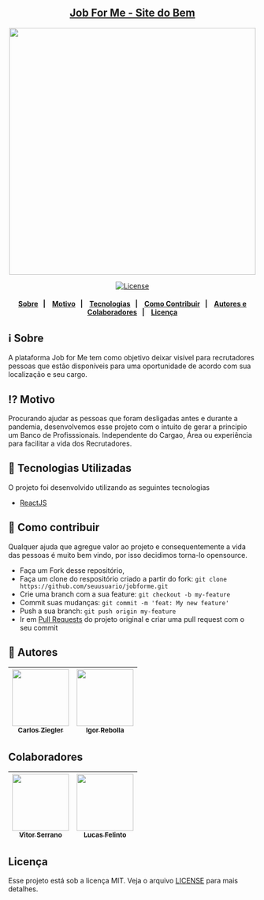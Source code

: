 <h2 align="center">
    <a href="https://jobforme.now.sh">Job For Me - Site do Bem</a>
</h2>
 
<p align="center"> 
<img src="https://user-images.githubusercontent.com/62717182/82572103-4b3ef300-9b5a-11ea-904d-619a217393ed.png" width="500" heigth="500">
</p>   

<p align="center">
  <a href="LICENSE" >
    <img alt="License" src="https://img.shields.io/badge/license-MIT-%23F8952D">
  </a>
</p>

<h4 align="center">  
  <a href="#information_source-sobre">Sobre</a>&nbsp;&nbsp;&nbsp;|&nbsp;&nbsp;&nbsp;
  <a href="#interrobang-motivo">Motivo</a>&nbsp;&nbsp;&nbsp;|&nbsp;&nbsp;&nbsp;
  <a href="#rocket-tecnologias-utilizadas">Tecnologias</a>&nbsp;&nbsp;&nbsp;|&nbsp;&nbsp;&nbsp;
  <a href="#link-como-contribuir">Como Contribuir</a>&nbsp;&nbsp;&nbsp;|&nbsp;&nbsp;&nbsp;
  <a href="#pencil-autores">Autores e Colaboradores</a>&nbsp;&nbsp;&nbsp;|&nbsp;&nbsp;&nbsp;
  <a href="#licença">Licença</a> 
</h4>

## :information_source: Sobre

A plataforma Job for Me tem como objetivo deixar visível para recrutadores pessoas que estão disponíveis para uma oportunidade de acordo com sua localização e seu cargo.

## :interrobang: Motivo

Procurando ajudar as pessoas que foram desligadas antes e durante a pandemia, desenvolvemos esse projeto com o intuito de gerar a principio um Banco de Profisssionais. Independente do Cargao, Área ou experiência para facilitar a vida dos Recrutadores.

## :rocket: Tecnologias Utilizadas

O projeto foi desenvolvido utilizando as seguintes tecnologias

- [ReactJS](https://reactjs.org/)

## :link: Como contribuir

Qualquer ajuda que agregue valor ao projeto e consequentemente a vida das pessoas é muito bem vindo, por isso decidimos torna-lo opensource.

- Faça um Fork desse repositório,
- Faça um clone do respositório criado a partir do fork: `git clone https://github.com/seuusuario/jobforme.git`
- Crie uma branch com a sua feature: `git checkout -b my-feature`
- Commit suas mudanças: `git commit -m 'feat: My new feature'`
- Push a sua branch: `git push origin my-feature`
- Ir em [Pull Requests](https://github.com/CarlosZiegler/jobforme/pulls) do projeto original e criar uma pull request com o seu commit

## :pencil: Autores

| [<img src="https://avatars2.githubusercontent.com/u/38855507?s=400&u=20c80252e57c06227186be9761e67a20a82d3717&v=4" width=115><br><sub>Carlos Ziegler</sub>](https://github.com/carlosziegler) | [<img src="https://avatars2.githubusercontent.com/u/51891656?s=400&v=4" width=115><br><sub>Igor Rebolla</sub>](https://github.com/igoralexandre80) |
| :---: | :---: |

## Colaboradores

| [<img src="https://avatars2.githubusercontent.com/u/51726945?s=460&u=d5955a541dbd8ec498acdfb669fbb81e531ee04c&v=4" width=115><br><sub>Vitor Serrano</sub>](https://github.com/vitorserrano) | [<img src="https://avatars1.githubusercontent.com/u/62717182?s=460&u=8e6ce60a919b679d811b7bae6d6f457514b79546&v=4" width=115><br><sub>Lucas Felinto</sub>](https://github.com/lucas-felinto) |
| :---: | :---: |

## Licença

Esse projeto está sob a licença MIT. Veja o arquivo [LICENSE](LICENSE) para mais detalhes.
